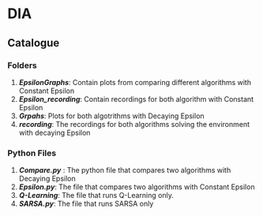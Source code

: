 # DIA

## Catalogue


### Folders
1. ***EpsilonGraphs***:  Contain plots from comparing different algorithms with Constant Epsilon
2. ***Epsilon_recording***:  Contain recordings for both algorithm with Constant Epsilon
3. ***Grpahs***:  Plots for both algotrithms with Decaying Epsilon
4. ***recording***:  The recordings for both algorithms solving the environment with decaying Epsilon

###  Python Files
1. ***Compare.py*** :  The python file that compares two algorithms with Decaying Epsilon
2. ***Epsilon.py***:  The file that compares two algorithms with Constant Epsilon
3. ***Q-Learning***:  The file that runs Q-Learning only.
4. ***SARSA.py***:  The file that runs SARSA only
